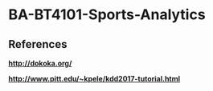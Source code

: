 # BA-BT4101-Sports-Analytics

## References
**http://dokoka.org/**

**http://www.pitt.edu/~kpele/kdd2017-tutorial.html**

